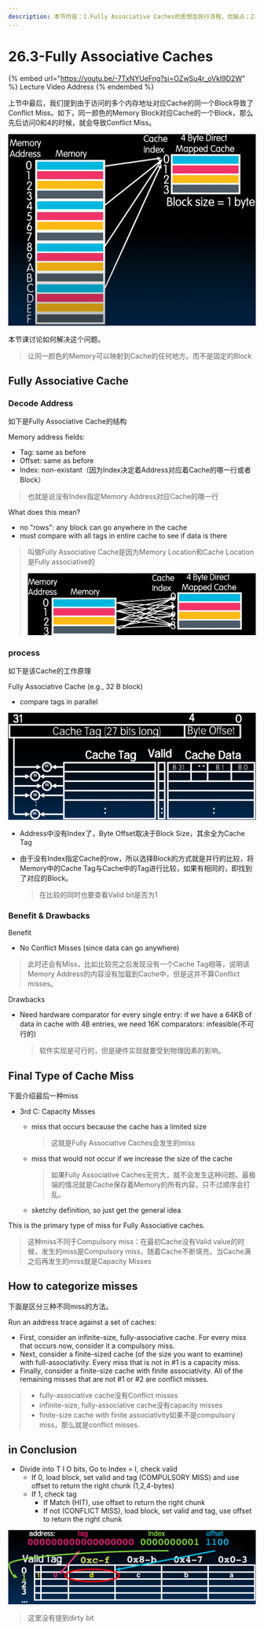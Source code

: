 ```yaml
---
description: 本节内容：1.Fully Associative Caches的思想及执行流程，优缺点；2.Capacity Misses，如何区分三种Misses；3.；
---
```


# 26.3-Fully Associative Caches

{% embed url="https://youtu.be/-7TxNYUeFng?si=OZwSu4r_oVkI9D2W" %}
Lecture Video Address
{% endembed %}

上节中最后，我们提到由于访问的多个内存地址对应Cache的同一个Block导致了Conflict Miss。如下，同一颜色的Memory Block对应Cache的一个Block，那么先后访问0和4的时候，就会导致Conflict Miss。

![image-20240622195654168](../lec25-caches-ii/.image/image-20240622195654168.png)

本节课讨论如何解决这个问题。

> 让同一颜色的Memory可以映射到Cache的任何地方。而不是固定的Block

## Fully Associative Cache

### Decode Address

如下是Fully Associative Cache的结构

Memory address fields:

- Tag: same as before
- Offset: same as before
- Index: non-existant（因为Index决定着Address对应着Cache的哪一行或者Block）

> 也就是说没有Index指定Memory Address对应Cache的哪一行

What does this mean?

- no "rows": any block can go anywhere in the cache
- must compare with all tags in entire cache to see if data is there

> 叫做Fully Associative Cache是因为Memory Location和Cache Location是Fully associative的
>
> ![image-20240624211112382](.image/image-20240624211112382.png)

### process

如下是该Cache的工作原理

Fully Associative Cache (e.g., 32 B block)

- compare tags in parallel

![image-20240623205200255](.image/image-20240623205200255.png)

- Address中没有Index了，Byte Offset取决于Block Size，其余全为Cache Tag

- 由于没有Index指定Cache的row，所以选择Block的方式就是并行的比较，将Memory中的Cache Tag与Cache中的Tag进行比较，如果有相同的，即找到了对应的Block。

    > 在比较的同时也要查看Valid bit是否为1

### Benefit & Drawbacks

Benefit

- No Conflict Misses (since data can go anywhere)

> 此时还会有Miss，比如比较完之后发现没有一个Cache Tag相等，说明该Memory Address的内容没有加载到Cache中，但是这并不算Conflict misses。

Drawbacks

- Need hardware comparator for every single entry: if we have a 64KB of data in cache with 4B entries, we need 16K comparators: infeasible(不可行的)

    > 软件实现是可行的，但是硬件实现就要受到物理因素的影响。

## Final Type of Cache Miss

下面介绍最后一种miss

- 3rd C: Capacity Misses
  
    - miss that occurs because the cache has a limited size
    
        > 这就是Fully Associative Caches会发生的miss
    
    - miss that would not occur if we increase the size of the cache
    
        > 如果Fully Associative Caches无穷大，就不会发生这种问题。最极端的情况就是Cache保存着Memory的所有内容，只不过顺序会打乱。
    
    - sketchy definition, so just get the general idea

This is the primary type of miss for Fully Associative caches.

> 这种miss不同于Compulsory miss：在最初Cache没有Valid value的时候，发生的miss是Compulsory miss，随着Cache不断填充，当Cache满之后再发生的miss就是Capacity Misses

## How to categorize misses

下面是区分三种不同miss的方法。

Run an address trace against a set of caches:

- First, consider an infinite-size, fully-associative cache. For every miss that occurs now, consider it a compulsory miss.
- Next, consider a finite-sized cache (of the size you want to examine) with full-associativity. Every miss that is not in #1 is a capacity miss.
- Finally, consider a finite-size cache with finite associativity. All of the remaining misses that are not #1 or #2 are conflict misses.

> - fully-associative cache没有Conflict misses
> - infinite-size, fully-associative cache没有capacity misses
> - finite-size cache with finite associativity如果不是compulsory miss，那么就是conflict misses.

## in Conclusion

- Divide into T I O bits, Go to Index = I, check valid
    - If 0, load block, set valid and tag (COMPULSORY MISS) and use offset to return the right chunk (1,2,4-bytes)
    - If 1, check tag
        - If Match (HIT), use offset to return the right chunk
        - If not (CONFLICT MISS), load block, set valid and tag, use offset to return the right chunk

![image-20240623205416562](.image/image-20240623205416562.png)

> 这里没有提到dirty bit

